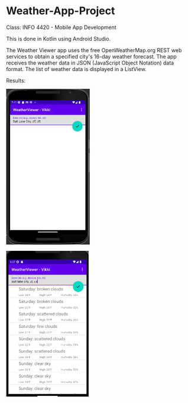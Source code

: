 # Weather-App-Project


<p>Class: INFO 4420 - Mobile App Development</p>
<p>This is done in Kotlin using Android Studio.</p>

<p>The Weather Viewer app uses the free OpenWeatherMap.org REST web services to obtain a specified city's 16-day weather forecast. The app receives the weather data in JSON (JavaScript Object Notation) data format. The list of weather data is displayed in a ListView. </p>

<p>Results:</p>
<p><img src="WeatherViewer1.png"></p>
<p><img src="WeatherViewer2.png"></p>
